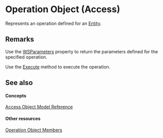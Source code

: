
# Operation Object (Access)

Represents an operation defined for an [Entity](fbce3ef6-bca4-92c6-c191-fd89ad33e888.md).


## Remarks

Use the [WSParameters](aa8a8164-d13f-a5c5-5f19-2aea0d76069d.md) property to return the parameters defined for the specified operation.

Use the [Execute](d8663d82-609f-3b6f-8d42-6f9aab7fff7c.md) method to execute the operation.


## See also


#### Concepts


[Access Object Model Reference](2de134a4-6c5c-d2a3-8377-f4dd973ba650.md)
#### Other resources


[Operation Object Members](df8497a8-6429-505c-4dfe-e972486f1b2d.md)
